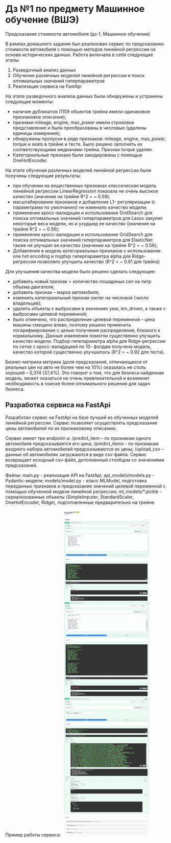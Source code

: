 # Дз №1 по предмету Машинное обучение (ВШЭ)
Предсказание стоимости автомобиля (дз-1, Машинное обучение) 

В рамках домашнего задания был реализован сервис по предсказанию стоимости автомобиля с помощью методов линейной регрессии на основе исторических данных.
Работа включала в себя следующие этапы:
1.	 Разведочный анализ данных 
2.	 Обучение различных моделей линейной регрессии и поиск оптимальных значений гиперпараметров
3.	 Реализация сервиса на FastApi

На этапе разведочного анализа данных были обнаружены и устранены следующие моменты:
- наличие дубликатов (1159 объектов трейна имели одинаковое признаковое описание);
- признаки mileage, engine, max_power имели строковое представление и были преобразованы в числовые (удалены единицы измерения);
-  обнаружены пропуски в  ряде признаков: mileage, engine, max_power, torque и seats в трейне и тесте.  Было решено заполнять их соответствующими медианами трейна. Признак torque удален.
- Категориальные признаки были закодированы с помощью OneHotEncoder.

 На этапе обучения различных моделей линейной регрессии были получены следующие результаты:
- при обучении на вещественных признаках классическая модель линейной регрессии LinearRegression показала не очень высокое качество (значение на трейне R^2 = ~ 0.59);
- масштабирование признаков и добавление L1- регуляризации (с параметрами по умолчанию) не изменило качество модели;
- применение кросс-валидации и использование GridSearch для поиска оптимальных значений гиперпараметров для Lasso занулил некоторые веса модели, но и ухудшид ее качество (значение на трейне R^2 = ~ 0.56);
- применение кросс-валидации и использование GridSearch для поиска оптимальных значений гиперпараметров для ElasticNet также не улучшил ее качество (значение на трейне R^2 = ~ 0.56);
- Добавление в модель категориальных признаков с использование one hot encoding и подбор гиперпараметра alpha для Ridge-регрессии позволило улучшить качество (R^2 = ~ 0.61 для трейна)

Для улучшения качества модели было решено сделать следующее:
- добавить новый признак = количество лошадиных сил на литр объема двигателя;
- добавить признак – марка автомобиля;
- изменить категориальный признак owner на числовой (число владельцев);
- удалить объекты с выбросами в значениях  year, km_driven, а также с выбросами целевой переменной;
- было отмечено, что распределение целевой переменной – цена машины смещено влево, поэтому решено применить логарифмирование с целью получения распределения, близкого к нормальному.
Данные изменения помогли существенно улучшить качество модели. Подбор гипепараметра alpha для Ridge-регрессии по сетке с кросс-валидацией по 10- фолдам  получена модель, качество которой существенно улучшилось (R^2 = ~ 0.92 для теста).

Бизнес-метрика метрика (доля предсказаний, отличающихся от реальных цен на авто не более чем на 10%) оказалась не столь хорошей – 0,374 (37,4%). Это говорит о том, что для бизнеса найденная модель, может оказаться не очень привлекательной и возникнет необходимость в поиске более оптимального решения для задач бизнеса.

## Разработка сервиса на FastApi
Разработан сервис на FastApi на базе лучшей из обученных моделей линейной регрессии. Сервис позволяет осуществлять предсказание цены автомобилей по их признаковому описанию. 

Сервис имеет три endpoint-а:
/predict_item – по признакам одного автомобиля предсказывается его цена;
/predict_items - по признакам входного набора автомобилей предсказываются их цены;
/upload_csv – данные об автомобилях загружаются в виде csv-файла. Сервис возвращает исходный csv-файл, дополненный столбцом со значениями предсказаний.

Файлы:
main.py - реализация API на FastApi;
api_models/models.py -  Pydantic-модели;
models/model.py - класс MLModel, подготовка переданных признаков и предсказание значений целевой переменной с помощью обученной модели линейной регрессии;
ml_models/*.pickle - сериализованные объекты (SimpleImputer, StandardScaler, OneHotEncoder, Ridge), подготовленные предварительно на трейне.

Пример работы сервиса:
![Screenshot](FastApiScreen.png)

